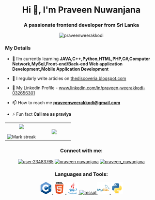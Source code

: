 <h1 align="center">Hi 👋, I'm Praveen Nuwanjana</h1>
<h3 align="center">A passionate frontend developer from Sri Lanka</h3>

<p align="center"> <img src="https://komarev.com/ghpvc/?username=praveenweerakkodi&label=Profile%20views&color=0e75b6&style=flat" alt="praveenweerakkodi" /> </p>

### My Details

- 🌱 I’m currently learning **JAVA,C++,Python,HTML,PHP,C#,Computer Network,MySql,Front-end/Back-end Web application Development,Mobile Application Development**

- 📝 I regularly write articles on [thediscoveria.blogspot.com](thediscoveria.blogspot.com)

- 🌱 My Linkedin Profile - www.linkedin.com/in/praveen-weerakkodi-032656301

- 📫 How to reach me **praveenweerakkodi@gmail.com**

- ⚡ Fun fact **Call me as praviya**

<table align="center">
<tr border="none">
<td width="50%" align="center">
  
  <img  align="center"  src="https://github-readme-stats.vercel.app/api?username=praveenweerakkodi&theme=dark&show_icons=true&count_private=true" />
  <br></br>
  <img  title="🔥 Get streak stats for your profile at git.io/streak-stats" alt="Mark streak" src="https://github-readme-streak-stats.herokuapp.com/?user=praveenweerakkodi&theme=dark&hide_border=false" /> 
</td>

<td width="50%" align="center">

  <img  align="center"  src="https://github-readme-stats.anuraghazra1.vercel.app/api/top-langs/?username=praveenweerakkodi&theme=dark&hide_border=false&no-bg=true&no-frame=true&langs_count=10"/>
  
  </td>
</tr>
</table>




<h3 align="center">Connect with me:</h3>
<p align="center">
<a href="https://stackoverflow.com/users/user:23483765" target="blank"><img align="center" src="https://raw.githubusercontent.com/rahuldkjain/github-profile-readme-generator/master/src/images/icons/Social/stack-overflow.svg" alt="user:23483765" height="30" width="40" /></a>
<a href="https://fb.com/praveenweerakkodi" target="blank"><img align="center" src="https://raw.githubusercontent.com/rahuldkjain/github-profile-readme-generator/master/src/images/icons/Social/facebook.svg" alt="praveen nuwanjana" height="30" width="40" /></a>
<a href="https://instagram.com/praveen_nuwanjana" target="blank"><img align="center" src="https://raw.githubusercontent.com/rahuldkjain/github-profile-readme-generator/master/src/images/icons/Social/instagram.svg" alt="praveen_nuwanjana" height="30" width="40" /></a>
</p>



<h3 align="center">Languages and Tools:</h3>
<p align="center"> <a href="https://www.w3schools.com/cpp/" target="_blank" rel="noreferrer"> <img src="https://raw.githubusercontent.com/devicons/devicon/master/icons/cplusplus/cplusplus-original.svg" alt="cplusplus" width="40" height="40"/> </a> <a href="https://www.w3.org/html/" target="_blank" rel="noreferrer"> <img src="https://raw.githubusercontent.com/devicons/devicon/master/icons/html5/html5-original-wordmark.svg" alt="html5" width="40" height="40"/> </a> <a href="https://www.java.com" target="_blank" rel="noreferrer"> <img src="https://raw.githubusercontent.com/devicons/devicon/master/icons/java/java-original.svg" alt="java" width="40" height="40"/> </a> <a href="https://www.microsoft.com/en-us/sql-server" target="_blank" rel="noreferrer"> <img src="https://www.svgrepo.com/show/303229/microsoft-sql-server-logo.svg" alt="mssql" width="40" height="40"/> </a> <a href="https://www.mysql.com/" target="_blank" rel="noreferrer"> <img src="https://raw.githubusercontent.com/devicons/devicon/master/icons/mysql/mysql-original-wordmark.svg" alt="mysql" width="40" height="40"/> </a> <a href="https://www.python.org" target="_blank" rel="noreferrer"> <img src="https://raw.githubusercontent.com/devicons/devicon/master/icons/python/python-original.svg" alt="python" width="40" height="40"/> </a> </p>
